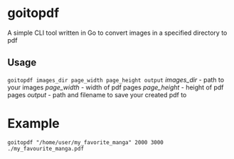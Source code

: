 # goitopdf
A simple CLI tool written in Go to convert images in a specified directory to pdf

## Usage
`goitopdf images_dir page_width page_height output`
*images_dir* - path to your images
*page_width* - width of pdf pages
*page_height* - height of pdf pages
*output* - path and filename to save your created pdf to

# Example
`goitopdf "/home/user/my_favorite_manga" 2000 3000 ./my_favourite_manga.pdf`
